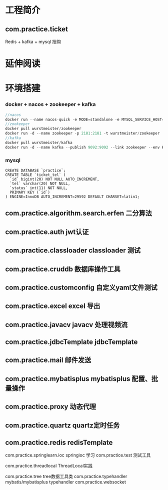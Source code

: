 # 工程简介
## com.practice.ticket
Redis + kafka + mysql 抢购

# 延伸阅读

# 环境搭建
### docker + nacos + zookeeper + kafka 
``` java
//nacos
docker run --name nacos-quick -e MODE=standalone -e MYSQL_SERVICE_HOST=host.docker.internal -e MYSQL_SERVICE_PORT=3306 -e MYSQL_SERVICE_DB_NAME=nacos -e MYSQL_SERVICE_USER=root -e MYSQL_SERVICE_PASSWORD=123456 -e SPRING_DATASOURCE_PLATFORM=mysql -p 8848:8848 -d zill057/nacos-server-apple-silicon:2.0.3
//zookeeper
docker pull wurstmeister/zookeeper
docker run -d --name zookeeper -p 2181:2181 -t wurstmeister/zookeeper
//kafka
docker pull wurstmeister/kafka
docker run -d --name kafka --publish 9092:9092 --link zookeeper --env KAFKA_ZOOKEEPER_CONNECT=zookeeper:2181 --env KAFKA_ADVERTISED_HOST_NAME=192.168.59.101 --env KAFKA_ADVERTISED_PORT=9092 --volume /etc/localtime:/etc/localtime wurstmeister/kafka:latest
```
### mysql
``` roomsql
CREATE DATABASE `practice`;
CREATE TABLE `ticket_tel` (
  `id` bigint(20) NOT NULL AUTO_INCREMENT,
  `tel` varchar(20) NOT NULL,
  `status` int(11) NOT NULL,
  PRIMARY KEY (`id`)
) ENGINE=InnoDB AUTO_INCREMENT=29592 DEFAULT CHARSET=latin1;
```
## com.practice.algorithm.search.erfen 二分算法
## com.practice.auth jwt认证
## com.practice.classloader classloader 测试
## com.practice.cruddb 数据库操作工具
## com.practice.customconfig 自定义yaml文件测试
## com.practice.excel excel 导出
## com.practice.javacv javacv 处理视频流
## com.practice.jdbcTemplate jdbcTemplate
## com.practice.mail 邮件发送
## com.practice.mybatisplus mybatisplus 配置、批量操作
## com.practice.proxy 动态代理
## com.practice.quartz quartz定时任务
## com.practice.redis redisTemplate
com.practice.springlearn.ioc springioc 学习
com.practice.test 测试工具

com.practice.threadlocal ThreadLocal实践

com.practice.tree tree数据工具类
com.practice.typehandler mybatis/mybatisplus typehandler
com.practice.websocket 